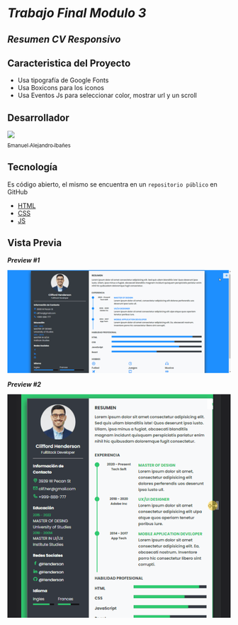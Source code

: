 # _Trabajo Final Modulo 3_
## *Resumen CV Responsivo*
## Caracteristica del Proyecto
- Usa tipografía de Google Fonts
- Usa Boxicons para los iconos
- Usa Eventos Js para seleccionar color, mostrar url y un scroll


## Desarrollador
[<img src="https://avatars.githubusercontent.com/u/21963028?s=400&u=e38260a6e06812e4e14f5359c1f7a2e8a243a4af&v=4" width=115><br><sub>Emanuel Alejandro Ibañes</sub>](https://github.com/alecio87)


## Tecnología
Es código abierto, el mismo se encuentra en un ```repositorio público``` en GitHub

- [HTML](#technologies)
- [CSS](##technologies)
- [JS](##technologies)

## Vista Previa
***Preview #1***

![](assests//img/preview-tpf-frontend.gif)

***Preview #2***

![](assests//img/preview_2-tpf-frontend.gif)